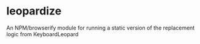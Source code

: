 leopardize
==========

An NPM/browserify module for running a static version of the replacement logic from KeyboardLeopard
